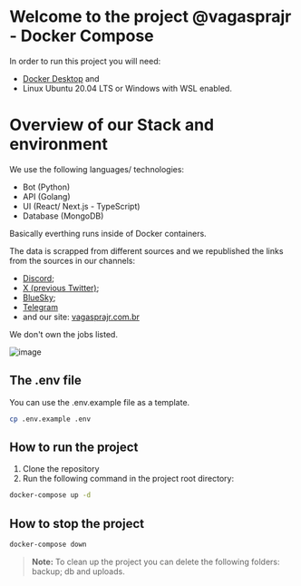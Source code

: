 # Welcome to the project @vagasprajr - Docker Compose

In order to run this project you will need:
- [Docker Desktop](https://www.docker.com/products/docker-desktop/) and
- Linux Ubuntu 20.04 LTS or Windows with WSL enabled.

# Overview of our Stack and environment

We use the following languages/ technologies:

- Bot (Python)
- API (Golang)
- UI (React/ Next.js - TypeScript)
- Database (MongoDB)

Basically everthing runs inside of Docker containers. 

The data is scrapped from different sources and we republished the links from the sources in our channels: 
- [Discord](https://discord.gg/gzYg6qJUH6);
- [X (previous Twitter)](https://x.com/vagasprajr);
- [BlueSky](https://bsky.app/profile/vagasprajr.bsky.social);
- [Telegram](http://t.me/vagasprajr)
- and our site: [vagasprajr.com.br](https://vagasprajr.com.br/)

We don't own the jobs listed.

![image](https://github.com/user-attachments/assets/8c11b4bb-8020-4dfd-8d47-7623e009c8f4)

## The .env file

You can use the .env.example file as a template.

```bash
cp .env.example .env
```

## How to run the project

1. Clone the repository
2. Run the following command in the project root directory:

```bash
docker-compose up -d
```

## How to stop the project

```bash
docker-compose down
```

> **Note:** To clean up the project  you can delete the following folders: backup; db and uploads.

